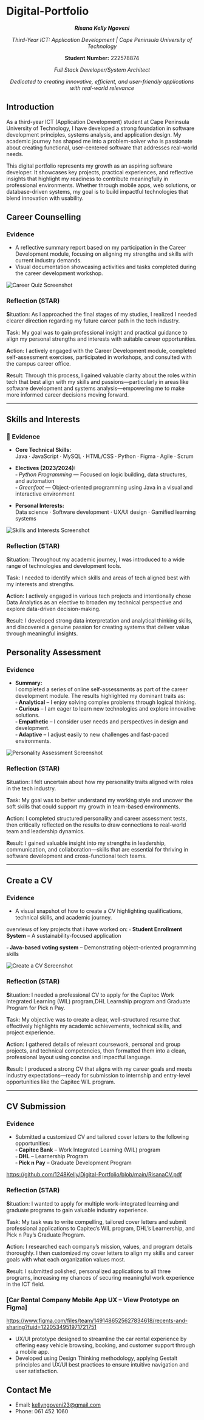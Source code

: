 # Digital-Portfolio 

<p align="center"><i><b>Risana Kelly Ngoveni</b></i></p>
<p align="center"> <i>Third-Year ICT: Application Development | Cape Peninsula University of Technology</i></p>
<p align="center"> <b>Student Number:</b> 222578874</p>
<p align="center"><i>Full Stack Developer/System Architect</i></p>
<p align="center"><i>Dedicated to creating innovative, efficient, and user-friendly applications with real-world relevance</i></p>

##  Introduction

As a third-year ICT (Application Development) student at Cape Peninsula University of Technology, I have developed a strong foundation in software development principles, systems analysis, and application design. My academic journey has shaped me into a problem-solver who is passionate about creating functional, user-centered software that addresses real-world needs.

This digital portfolio represents my growth as an aspiring software developer. It showcases key projects, practical experiences, and reflective insights that highlight my readiness to contribute meaningfully in professional environments. Whether through mobile apps, web solutions, or database-driven systems, my goal is to build impactful technologies that blend innovation with usability.




## Career Counselling

### Evidence 
- A reflective summary report based on my participation in the Career Development module, focusing on aligning my strengths and skills with current industry demands.
- Visual documentation showcasing activities and tasks completed during the career development workshop.

![Career Quiz Screenshot](CareerDevelopment.png)

###  Reflection (STAR)

**S**ituation: As I approached the final stages of my studies, I realized I needed clearer direction regarding my future career path in the tech industry.  

**T**ask: My goal was to gain professional insight and practical guidance to align my personal strengths and interests with suitable career opportunities.  

**A**ction: I actively engaged with the Career Development module, completed self-assessment exercises, participated in workshops, and consulted with the campus career office.  

**R**esult: Through this process, I gained valuable clarity about the roles within tech that best align with my skills and passions—particularly in areas like software development and systems analysis—empowering me to make more informed career decisions moving forward.

---
## Skills and Interests


### 📄 Evidence

- **Core Technical Skills:**  
  Java · JavaScript · MySQL · HTML/CSS · Python · Figma · Agile · Scrum  

- **Electives (2023/2024):**  
  ▫️ *Python Programming* — Focused on logic building, data structures, and automation  
  ▫️ *Greenfoot* — Object-oriented programming using Java in a visual and interactive environment  

- **Personal Interests:**  
  Data science · Software development · UX/UI design · Gamified learning systems


![Skills and Interests Screenshot](Skills.png)


###  Reflection (STAR)

**S**ituation: Throughout my academic journey, I was introduced to a wide range of technologies and development tools.  

**T**ask: I needed to identify which skills and areas of tech aligned best with my interests and strengths.  

**A**ction: I actively engaged in various tech projects and intentionally chose Data Analytics as an elective to broaden my technical perspective and explore data-driven decision-making.  

**R**esult: I developed strong data interpretation and analytical thinking skills, and discovered a genuine passion for creating systems that deliver value through meaningful insights.

## Personality Assessment

### Evidence

- **Summary:**  
  I completed a series of online self-assessments as part of the career development module. The results highlighted my dominant traits as:  
  ▫️ **Analytical** – I enjoy solving complex problems through logical thinking.  
  ▫️ **Curious** – I am eager to learn new technologies and explore innovative solutions.  
  ▫️ **Empathetic** – I consider user needs and perspectives in design and development.  
  ▫️ **Adaptive** – I adjust easily to new challenges and fast-paced environments.  

![Personality Assessment Screenshot](Personailt.png)


### Reflection (STAR)

**S**ituation: I felt uncertain about how my personality traits aligned with roles in the tech industry.  

**T**ask: My goal was to better understand my working style and uncover the soft skills that could support my growth in team-based environments.  

**A**ction: I completed structured personality and career assessment tests, then critically reflected on the results to draw connections to real-world team and leadership dynamics.  

**R**esult: I gained valuable insight into my strengths in leadership, communication, and collaboration—skills that are essential for thriving in software development and cross-functional tech teams.

---
## Create a CV

### Evidence 
 - A visual snapshot of how to create a CV highlighting qualifications, technical skills, and academic journey.
   
  overviews of key projects that i have worked on:
  ▫️ **Student Enrollment System** – A sustainability-focused application  

▫️ **Java-based voting system** – Demonstrating object-oriented programming skills

![Create a CV Screenshot](CreateCV.png)


###  Reflection (STAR)

**S**ituation: I needed a professional CV to apply for the Capitec Work Integrated Learning (WIL) program,DHL Learnship program and Graduate Program for Pick n Pay.  

**T**ask: My objective was to create a clear, well-structured resume that effectively highlights my academic achievements, technical skills, and project experience.  

**A**ction: I gathered details of relevant coursework, personal and group projects, and technical competencies, then formatted them into a clean, professional layout using concise and impactful language.  

**R**esult: I produced a strong CV that aligns with my career goals and meets industry expectations—ready for submission to internship and entry-level opportunities like the Capitec WIL program.

---
## CV Submission

###  Evidence

- Submitted a customized CV and tailored cover letters to the following opportunities:  
  ▫️ **Capitec Bank** – Work Integrated Learning (WIL) program  
  ▫️ **DHL** – Learnership Program  
  ▫️ **Pick n Pay** – Graduate Development Program  

https://github.com/1248Kelly/Digital-Portfolio/blob/main/RisanaCV.pdf

###  Reflection (STAR)

**S**ituation: I wanted to apply for multiple work-integrated learning and graduate programs to gain valuable industry experience.  

**T**ask: My task was to write compelling, tailored cover letters and submit professional applications to Capitec’s WIL program, DHL’s Learnership, and Pick n Pay’s Graduate Program.  

**A**ction: I researched each company’s mission, values, and program details thoroughly. I then customized my cover letters to align my skills and career goals with what each organization values most.  

**R**esult: I submitted polished, personalized applications to all three programs, increasing my chances of securing meaningful work experience in the ICT field.

###  [Car Rental Company Mobile App UX – View Prototype on Figma]
https://www.figma.com/files/team/1491486525627834618/recents-and-sharing?fuid=1220534951971721751
- UX/UI prototype designed to streamline the car rental experience by offering easy vehicle browsing, booking, and customer support through a mobile app.
- Developed using Design Thinking methodology, applying Gestalt principles and UX/UI best practices to ensure intuitive navigation and user satisfaction.

##  Contact Me

-  Email: kellyngoveni23@gmail.com  
-  Phone: 061 452 1060





















